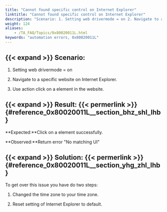 ```yaml
--- 
title: "Cannot found specific control on Internet Explorer"
linktitle: "Cannot found specific control on Internet Explorer"
description: "Scenario: 1. Setting web drivermode = on 2. Navigate to a specific website on Internet Explorer. 3. Use action click on a element in the website. Result: Expected: Click on a element successfully. ..."
weight: 124
aliases: 
    - /TA_FAQ/Topics/0x80020011L.html
keywords: "automation errors, 0x80020011L"
---
```


## {{< expand >}} Scenario:

1. Setting web drivermode = on

2. Navigate to a specific website on Internet Explorer.

3. Use action click on a element in the website.

## {{< expand >}} Result: {{< permerlink >}} {#reference_0x80020011L__section_bhz_shl_lhb} 

**Expected:**Click on a element successfully.

**Observed:**Return error "No matching UI"

## {{< expand >}} Solution: {{< permerlink >}} {#reference_0x80020011L__section_yhg_zhl_lhb} 

To get over this issue you have do two steps:

1. Changed the time zone to your time zone.

2. Reset setting of Internet Explorer to default.






